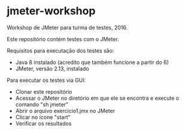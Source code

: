 # jmeter-workshop
Workshop de JMeter para turma de testes, 2016.

Este repositório contém testes com o JMeter.

Requisitos para executação dos testes são:
- Java 8 instalado (acredito que também funcione a partir do 6)
- JMeter, versão 2.13, instalado

Para executar os testes via GUI:
- Clonar este repositório
- Acessar o JMeter no diretório em que ele se encontra e execute o comando "sh jmeter"
- Abrir o arquivo exercicio1.jmx no JMeter
- Clicar no ícone "start"
- Verificar os resultados

